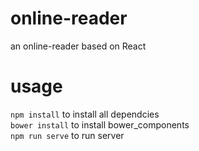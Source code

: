 # online-reader
an online-reader based on React
# usage
`npm install` to install all dependcies  
`bower install` to install bower_components  
`npm run serve` to run server
